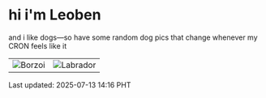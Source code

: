 # hi i'm Leoben

and i like dogs—so have some random dog pics that change whenever my CRON feels like it

|  |  |
|--------|----------|
| ![Borzoi](https://random-dog-vercel.vercel.app/api/random-borzoi?v=1752387363) | ![Labrador](https://random-dog-vercel.vercel.app/api/random-labrador?v=1752387363) |

Last updated: 2025-07-13 14:16 PHT
